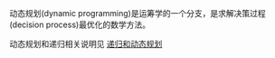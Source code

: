 动态规划(dynamic programming)是运筹学的一个分支，是求解决策过程(decision process)最优化的数学方法。

动态规划和递归相关说明见 [递归和动态规划](https://github.com/JTangming/blog/issues/31)